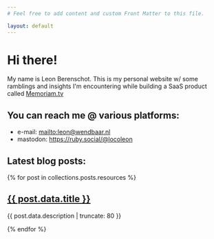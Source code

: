 ```yaml
---
# Feel free to add content and custom Front Matter to this file.

layout: default
---
```


# Hi there!

My name is Leon Berenschot.
This is my personal website w/ some ramblings and insights I'm encountering while building a SaaS product called [Memoriam.tv](https://www.memoriam.tv)


## You can reach me @ various platforms:

- e-mail: <mailto:leon@wendbaar.nl>
- mastodon: <https://ruby.social/@locoleon>

## Latest blog posts:

{% for post in collections.posts.resources %}
<article >
  <a href="{{ post.relative_url }}"><h2>{{ post.data.title }}</h2></a>
  <p>{{ post.data.description | truncate: 80 }}</p>
</article>
{% endfor %}
